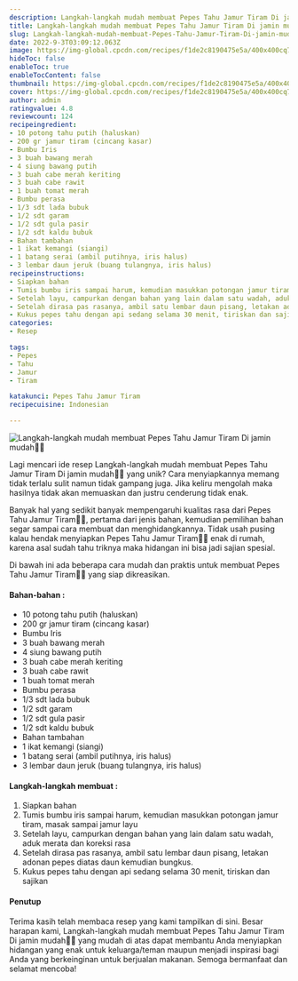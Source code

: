 ```yaml
---
description: Langkah-langkah mudah membuat Pepes Tahu Jamur Tiram Di jamin mudah"
title: Langkah-langkah mudah membuat Pepes Tahu Jamur Tiram Di jamin mudah
slug: Langkah-langkah-mudah-membuat-Pepes-Tahu-Jamur-Tiram-Di-jamin-mudah
date: 2022-9-3T03:09:12.063Z
image: https://img-global.cpcdn.com/recipes/f1de2c8190475e5a/400x400cq70/photo.jpg
hideToc: false
enableToc: true
enableTocContent: false
thumbnail: https://img-global.cpcdn.com/recipes/f1de2c8190475e5a/400x400cq70/photo.jpg
cover: https://img-global.cpcdn.com/recipes/f1de2c8190475e5a/400x400cq70/photo.jpg
author: admin
ratingvalue: 4.8
reviewcount: 124
recipeingredient:
- 10 potong tahu putih (haluskan)
- 200 gr jamur tiram (cincang kasar)
- Bumbu Iris
- 3 buah bawang merah
- 4 siung bawang putih
- 3 buah cabe merah keriting
- 3 buah cabe rawit
- 1 buah tomat merah
- Bumbu perasa
- 1/3 sdt lada bubuk
- 1/2 sdt garam
- 1/2 sdt gula pasir
- 1/2 sdt kaldu bubuk
- Bahan tambahan
- 1 ikat kemangi (siangi)
- 1 batang serai (ambil putihnya, iris halus)
- 3 lembar daun jeruk (buang tulangnya, iris halus)
recipeinstructions:
- Siapkan bahan
- Tumis bumbu iris sampai harum, kemudian masukkan potongan jamur tiram, masak sampai jamur layu
- Setelah layu, campurkan dengan bahan yang lain dalam satu wadah, aduk merata dan koreksi rasa
- Setelah dirasa pas rasanya, ambil satu lembar daun pisang, letakan adonan pepes diatas daun kemudian bungkus.
- Kukus pepes tahu dengan api sedang selama 30 menit, tiriskan dan sajikan
categories:
- Resep

tags:
- Pepes
- Tahu
- Jamur
- Tiram

katakunci: Pepes Tahu Jamur Tiram
recipecuisine: Indonesian

---
```


![Langkah-langkah mudah membuat Pepes Tahu Jamur Tiram Di jamin mudah👩‍🍳](https://img-global.cpcdn.com/recipes/f1de2c8190475e5a/400x400cq70/photo.jpg)

Lagi mencari ide resep Langkah-langkah mudah membuat Pepes Tahu Jamur Tiram Di jamin mudah👩‍🍳 yang unik? Cara menyiapkannya memang tidak terlalu sulit namun tidak gampang juga. Jika keliru mengolah maka hasilnya tidak akan memuaskan dan justru cenderung tidak enak.

Banyak hal yang sedikit banyak mempengaruhi kualitas rasa dari Pepes Tahu Jamur Tiram👩‍🍳, pertama dari jenis bahan, kemudian pemilihan bahan segar sampai cara membuat dan menghidangkannya. Tidak usah pusing kalau hendak menyiapkan Pepes Tahu Jamur Tiram👩‍🍳 enak di rumah, karena asal sudah tahu triknya maka hidangan ini bisa jadi sajian spesial.

Di bawah ini ada beberapa cara mudah dan praktis untuk membuat Pepes Tahu Jamur Tiram👩‍🍳 yang siap dikreasikan.

<!--inarticleads1-->

#### Bahan-bahan :

- 10 potong tahu putih (haluskan)
- 200 gr jamur tiram (cincang kasar)
- Bumbu Iris
- 3 buah bawang merah
- 4 siung bawang putih
- 3 buah cabe merah keriting
- 3 buah cabe rawit
- 1 buah tomat merah
- Bumbu perasa
- 1/3 sdt lada bubuk
- 1/2 sdt garam
- 1/2 sdt gula pasir
- 1/2 sdt kaldu bubuk
- Bahan tambahan
- 1 ikat kemangi (siangi)
- 1 batang serai (ambil putihnya, iris halus)
- 3 lembar daun jeruk (buang tulangnya, iris halus)

<!--inarticleads2-->

#### Langkah-langkah membuat :

1. Siapkan bahan
1. Tumis bumbu iris sampai harum, kemudian masukkan potongan jamur tiram, masak sampai jamur layu
1. Setelah layu, campurkan dengan bahan yang lain dalam satu wadah, aduk merata dan koreksi rasa
1. Setelah dirasa pas rasanya, ambil satu lembar daun pisang, letakan adonan pepes diatas daun kemudian bungkus.
1. Kukus pepes tahu dengan api sedang selama 30 menit, tiriskan dan sajikan

#### Penutup

Terima kasih telah membaca resep yang kami tampilkan di sini. Besar harapan kami, Langkah-langkah mudah membuat Pepes Tahu Jamur Tiram Di jamin mudah👩‍🍳 yang mudah di atas dapat membantu Anda menyiapkan hidangan yang enak untuk keluarga/teman maupun menjadi inspirasi bagi Anda yang berkeinginan untuk berjualan makanan. Semoga bermanfaat dan selamat mencoba!